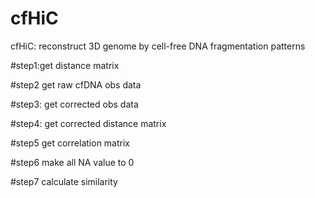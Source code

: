 # cfHiC

cfHiC: reconstruct 3D genome by cell-free DNA fragmentation patterns

#step1:get distance matrix

#step2 get raw cfDNA obs data

#step3: get corrected obs data

#step4: get corrected distance matrix

#step5 get correlation matrix

#step6 make all NA value to 0

#step7 calculate similarity